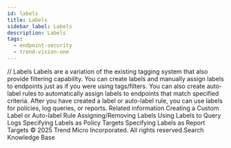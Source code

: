 ```yaml
---
id: labels
title: Labels
sidebar_label: Labels
description: Labels
tags:
  - endpoint-security
  - trend-vision-one
---
```


/*<![CDATA[*/ $('#title').html($('meta[name=map-description]').attr('content')); /*]]>*/ Labels Labels are a variation of the existing tagging system that also provide filtering capability. You can create labels and manually assign labels to endpoints just as if you were using tags/filters. You can also create auto-label rules to automatically assign labels to endpoints that match specified criteria. After you have created a label or auto-label rule, you can use labels for policies, log queries, or reports. Related information Creating a Custom Label or Auto-label Rule Assigning/Removing Labels Using Labels to Query Logs Specifying Labels as Policy Targets Specifying Labels as Report Targets © 2025 Trend Micro Incorporated. All rights reserved.Search Knowledge Base
